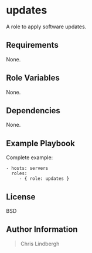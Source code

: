 updates
=========

A role to apply software updates.

Requirements
------------

None.

Role Variables
--------------

None.

Dependencies
------------

None.

Example Playbook
----------------

Complete example:

    - hosts: servers
      roles:
         - { role: updates }

License
-------

BSD

Author Information
------------------

> Chris Lindbergh
